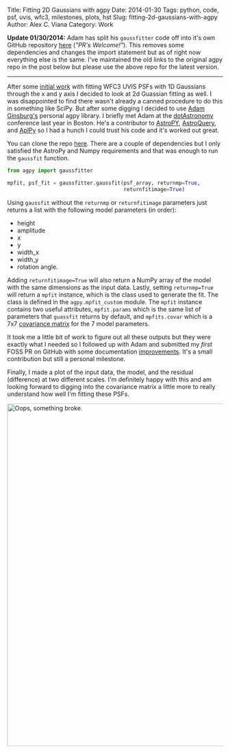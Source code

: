 Title: Fitting 2D Gaussians with agpy
Date: 2014-01-30
Tags: python, code, psf, uvis, wfc3, milestones, plots, hst
Slug: fitting-2d-gaussians-with-agpy
Author: Alex C. Viana
Category: Work

**Update 01/30/2014:** Adam has split his `gaussfitter` code off into it's own GitHub repository [here](https://github.com/keflavich/gaussfitter/blob/master/gaussfitter/gaussfitter.py) (_"PR's Welcome!"_). This removes some dependencies and changes the import statement but as of right now everything else is the same. I've maintained the old links to the original agpy repo in the post below but please use the above repo for the latest version.

- - -
 

After some [initial work](http://acviana.github.io/posts/2013/counting-to-10-million-stars/) with fitting WFC3 UVIS PSFs with 1D Gaussians through the x and y axis I decided to look at 2d Guassian fitting as well. I was disappointed to find there wasn't already a canned procedure to do this in something like SciPy. But after some digging I decided to use [Adam Ginsburg's](http://casa.colorado.edu/~ginsbura/) personal agpy library. I briefly met Adam at the [dotAstronomy](http://dotastronomy.com/) conference last year in Boston. He's a contributor to [AstroPY](http://www.astropy.org/), [AstroQuery](http://astroquery.readthedocs.org/en/latest/), and [AplPy](http://aplpy.github.io/) so I had a hunch I could trust his code and it's worked out great. 

You can clone the repo [here](https://github.com/keflavich/agpy). There are a couple of dependencies but I only satisfied the AstroPy and Numpy requirements and that was enough to run the `gaussfit` function. 

```python
from agpy import gaussfitter

mpfit, psf_fit = gaussfitter.gaussfit(psf_array, returnmp=True, 
									  returnfitimage=True)
```
Using `gaussfit` without the `returnmp` or `returnfitimage` parameters just returns a list with the following model parameters (in order): 

* height
* amplitude
* x
* y
* width_x
* width_y
* rotation angle. 

Adding `returnfitimage=True` will also return a NumPy array of the model with the same dimensions as the input data. Lastly, setting `returnmp=True` will return a `mpfit` instance, which is the class used to generate the fit. The class is defined in the `agpy.mpfit_custom` module. The `mpfit` instance contains two useful attributes, `mpfit.params` which is the same list of parameters that `guassfit` returns by default, and `mpfits.covar` which is a 7x7 [covariance matrix](http://en.wikipedia.org/wiki/Covariance_matrix) for the 7 model parameters. 

It took me a little bit of work to figure out all these outputs but they were exactly what I needed so I followed up with Adam and submitted my _first_ FOSS PR on GitHub with some documentation [improvements](https://github.com/keflavich/agpy/pull/2). It's a small contribution but still a personal milestone.

Finally, I made a plot of the input data, the model, and the residual (difference) at two different scales. I'm definitely happy with this and am looking forward to digging into the covariance matrix a little more to really understand how well I'm fitting these PSFs.

<img style="width: 800px; max-width: 100%; height: auto;" alt="Oops, something broke." src="/images/2d-gaussians.png" />